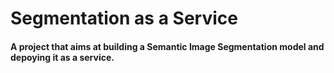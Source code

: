 # Segmentation as a Service
#### A project that aims at building a Semantic Image Segmentation model and depoying it as a service.
